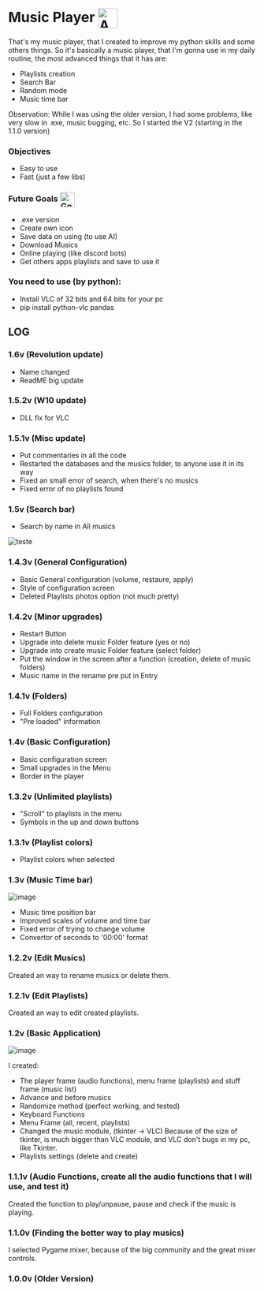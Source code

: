 # Music Player <img align=center width=40 height=40 src="https://static.wikia.nocookie.net/logopedia/images/c/cb/Apple_Music_Icon_RGB_lg_073120.svg/revision/latest/scale-to-width-down/250?cb=20200921150442" alt="App Icon">

That's my music player, that I created to improve my python skills and some others things. So it's basically a music player, that I'm gonna use in my daily routine, the most advanced things that it has are:
- Playlists creation
- Search Bar
- Random mode
- Music time bar

Observation: While I was using the older version, I had some problems, like very slow in .exe, music bugging, etc. So I started the V2 (starting in the 1.1.0 version)

### Objectives
- Easy to use
- Fast (just a few libs)

### Future Goals <img align=center width=30 height=30 src="https://user-images.githubusercontent.com/62257920/157306127-9342c871-a1cd-43aa-bc80-48f1834e0871.png" alt="Goal">
- .exe version
- Create own icon
- Save data on using (to use AI)
- Download Musics
- Online playing (like discord bots)
- Get others apps playlists and save to use it

### You need to use (by python):
- Install VLC of 32 bits and 64 bits for your pc
- pip install python-vlc pandas

## LOG

### 1.6v (Revolution update)
- Name changed
- ReadME big update

### 1.5.2v (W10 update)
- DLL fix for VLC

### 1.5.1v (Misc update)
- Put commentaries in all the code
- Restarted the databases and the musics folder, to anyone use it in its way
- Fixed an small error of search, when there's no musics
- Fixed error of no playlists found

### 1.5v (Search bar)
- Search by name in All musics

![teste](https://user-images.githubusercontent.com/62257920/140831905-5e36f506-12e8-483b-a73b-4c43fe812adc.png)

### 1.4.3v (General Configuration)
- Basic General configuration (volume, restaure, apply)
- Style of configuration screen
- Deleted Playlists photos option (not much pretty)

### 1.4.2v (Minor upgrades)
- Restart Button
- Upgrade into delete music Folder feature (yes or no)
- Upgrade into create music Folder feature (select folder)
- Put the window in the screen after a function (creation, delete of music folders)
- Music name in the rename pre put in Entry

### 1.4.1v (Folders)
- Full Folders configuration
- "Pre loaded" information

### 1.4v (Basic Configuration)
- Basic configuration screen
- Small upgrades in the Menu
- Border in the player

### 1.3.2v (Unlimited playlists)
- "Scroll" to playlists in the menu
- Symbols in the up and down buttons

### 1.3.1v (Playlist colors)
- Playlist colors when selected

### 1.3v (Music Time bar)
![image](https://user-images.githubusercontent.com/62257920/134737213-5f40ec6e-5022-4dd5-9718-eaf2997be5cd.png)
- Music time position bar
- Improved scales of volume and time bar
- Fixed error of trying to change volume
- Convertor of seconds to '00:00' format

### 1.2.2v (Edit Musics)
Created an way to rename musics or delete them.

### 1.2.1v (Edit Playlists)
Created an way to edit created playlists.

### 1.2v (Basic Application)
![image](https://user-images.githubusercontent.com/62257920/133005711-2b63c00d-448d-4588-908d-58666163d896.png)

I created:
- The player frame (audio functions), menu frame (playlists) and stuff frame (music list)
- Advance and before musics
- Randomize method (perfect working, and tested)
- Keyboard Functions
- Menu Frame (all, recent, playlists)
- Changed the music module, (tkinter -> VLC) Because of the size of tkinter, is much bigger than VLC module, and VLC don't bugs in my pc, like Tkinter.
- Playlists settings (delete and create)

### 1.1.1v (Audio Functions, create all the audio functions that I will use, and test it)
Created the function to play/unpause, pause and check if the music is playing.

### 1.1.0v (Finding the better way to play musics)
I selected Pygame.mixer, because of the big community and the great mixer controls.

### 1.0.0v (Older Version)
